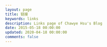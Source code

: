 ```yaml
---
layout: page
title: 链接
keywords: links
description: Links page of Chawye Hsu's Blog
date: 2015-05-18 00:00:00
updated: 2020-04-18 00:00:00
comments: false
---
```


